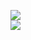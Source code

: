 [![](https://img.shields.io/badge/Made%20With-Github%20Spray-lightgrey.svg?style=for-the-badge&logo=github)](https://github.com/Annihil/github-spray#19564)  
[![](https://i.imgur.com/2DrTn0Z.gif)](https://github.com/Annihil/github-spray)